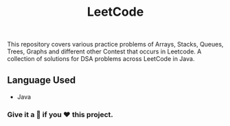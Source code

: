 <h1 align="center"> LeetCode </h1>

<br>

This repository covers various practice problems of Arrays, Stacks, Queues, Trees, Graphs and different other Contest that occurs in Leetcode. 
A collection of solutions for DSA problems across LeetCode in Java.

## Language Used  
* Java
 
### Give it a 🌟 if you ❤ this project.
